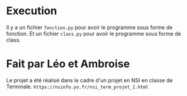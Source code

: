# Execution

Il y a un fichier `fonction.py` pour avoir le programme sous forme de fonction.
Et un fichier `class.py` pour avoir le programme sous forme de class.

# Fait par Léo et Ambroise

Le projet a été réalisé dans le cadre d'un projet en NSI en classe de Terminale.
``https://nsinfo.yo.fr/nsi_term_projet_1.html``